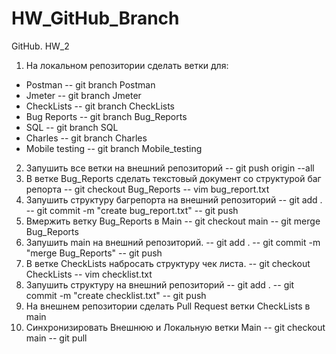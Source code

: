 # HW_GitHub_Branch

GitHub. HW_2
1. На локальном репозитории сделать ветки для:
- Postman -- git branch Postman
- Jmeter -- git branch Jmeter
- CheckLists -- git branch CheckLists
- Bug Reports -- git branch Bug_Reports
- SQL -- git branch SQL
- Charles -- git branch Charles
- Mobile testing -- git branch Mobile_testing

2. Запушить все ветки на внешний репозиторий -- git push origin --all
3. В ветке Bug_Reports сделать текстовый документ со структурой баг репорта -- git checkout Bug_Reports -- vim bug_report.txt
4. Запушить структуру багрепорта на внешний репозиторий -- git add . -- git commit -m "create bug_report.txt" -- git push
5. Вмержить ветку Bug_Reports в Main -- git checkout main -- git merge Bug_Reports
6. Запушить main на внешний репозиторий. -- git add . -- git commit -m "merge Bug_Reports" -- git push
7. В ветке CheckLists набросать структуру чек листа. -- git checkout CheckLists -- vim checklist.txt
8. Запушить структуру на внешний репозиторий -- git add . -- git commit -m "create checklist.txt" -- git push
9. На внешнем репозитории сделать Pull Request ветки CheckLists в main
10. Синхронизировать Внешнюю и Локальную ветки Main -- git checkout main -- git pull